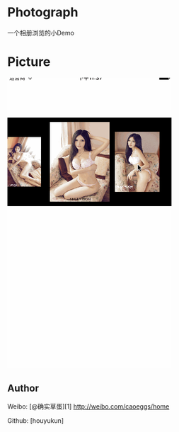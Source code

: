 # Photograph
一个相册浏览的小Demo
# Picture


![](/录屏.gif)

## Author
Weibo: [@确实草蛋][1]
http://weibo.com/caoeggs/home

Github: [houyukun]

